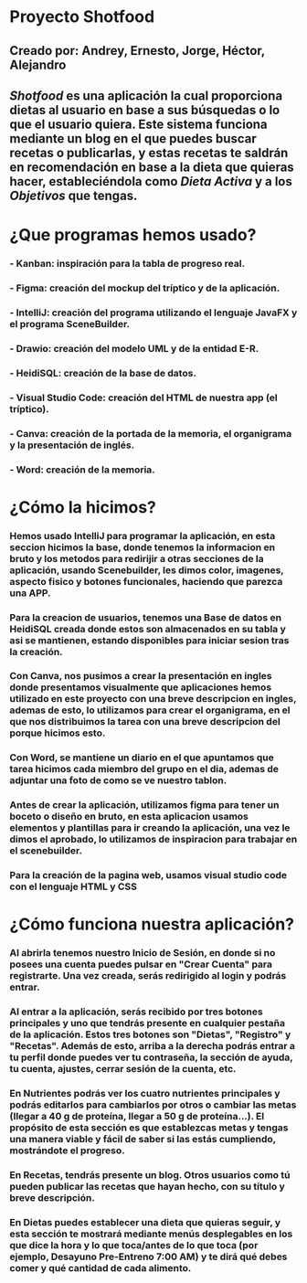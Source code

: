 # Proyecto Shotfood

## Creado por: Andrey, Ernesto, Jorge, Héctor, Alejandro

## *Shotfood* es una aplicación la cual proporciona dietas al usuario en base a sus búsquedas o lo que el usuario quiera. Este sistema funciona mediante un blog en el que puedes buscar recetas o publicarlas, y estas recetas te saldrán en recomendación en base a la dieta que quieras hacer, estableciéndola como *Dieta Activa* y a los *Objetivos* que tengas.


# ¿Que programas hemos usado?

### - Kanban: inspiración para la tabla de progreso real.
### - Figma: creación del mockup del tríptico y de la aplicación.
### - IntelliJ: creación del programa utilizando el lenguaje JavaFX y el programa SceneBuilder.
### - Drawio: creación del modelo UML y de la entidad E-R.
### - HeidiSQL: creación de la base de datos.
### - Visual Studio Code: creación del HTML de nuestra app (el tríptico).
### - Canva: creación de la portada de la memoria, el organigrama y la presentación de inglés.
### - Word: creación de la memoria.


# ¿Cómo la hicimos?

### Hemos usado IntelliJ para programar la aplicación, en esta seccion hicimos la base, donde tenemos la informacion en bruto y los metodos para redirijir a otras secciones de la aplicación, usando Scenebuilder, les dimos color, imagenes, aspecto fisico y botones funcionales, haciendo que parezca una APP.

### Para la creacion de usuarios, tenemos una Base de datos en HeidiSQL creada donde estos son almacenados en su tabla y asi se mantienen, estando disponibles para iniciar sesion tras la creación.

### Con Canva, nos pusimos a crear la presentación en ingles donde presentamos visualmente que aplicaciones hemos utilizado en este proyecto con una breve descripcion en ingles, ademas de esto, lo utilizamos para crear el organigrama, en el que nos distribuimos la tarea con una breve descripcion del porque hicimos esto.

### Con Word, se mantiene un diario en el que apuntamos que tarea hicimos cada miembro del grupo en el dia, ademas de adjuntar una foto de como se ve nuestro tablon.

### Antes de crear la aplicación, utilizamos figma para tener un boceto o diseño en bruto, en esta aplicacion usamos elementos y plantillas para ir creando la aplicación, una vez le dimos el aprobado, lo utilizamos de inspiracion para trabajar en el scenebuilder.

### Para la creación de la pagina web, usamos visual studio code con el lenguaje HTML y CSS

# ¿Cómo funciona nuestra aplicación?

### Al abrirla tenemos nuestro Inicio de Sesión, en donde si no posees una cuenta puedes pulsar en "Crear Cuenta" para registrarte. Una vez creada, serás redirigido al login y podrás entrar.

### Al entrar a la aplicación, serás recibido por tres botones principales y uno que tendrás presente en cualquier pestaña de la aplicación. Estos tres botones son "Dietas", "Registro" y "Recetas". Además de esto, arriba a la derecha podrás entrar a tu perfil donde puedes ver tu contraseña, la sección de ayuda, tu cuenta, ajustes, cerrar sesión de la cuenta, etc.

### En Nutrientes podrás ver los cuatro nutrientes principales y podrás editarlos para cambiarlos por otros o cambiar las metas (llegar a 40 g de proteína, llegar a 50 g de proteína...). El propósito de esta sección es que establezcas metas y tengas una manera viable y fácil de saber si las estás cumpliendo, mostrándote el progreso.

### En Recetas, tendrás presente un blog. Otros usuarios como tú pueden publicar las recetas que hayan hecho, con su título y breve descripción.

### En Dietas puedes establecer una dieta que quieras seguir, y esta sección te mostrará mediante menús desplegables en los que dice la hora y lo que toca/antes de lo que toca (por ejemplo, Desayuno Pre-Entreno 7:00 AM) y te dirá qué debes comer y qué cantidad de cada alimento.



